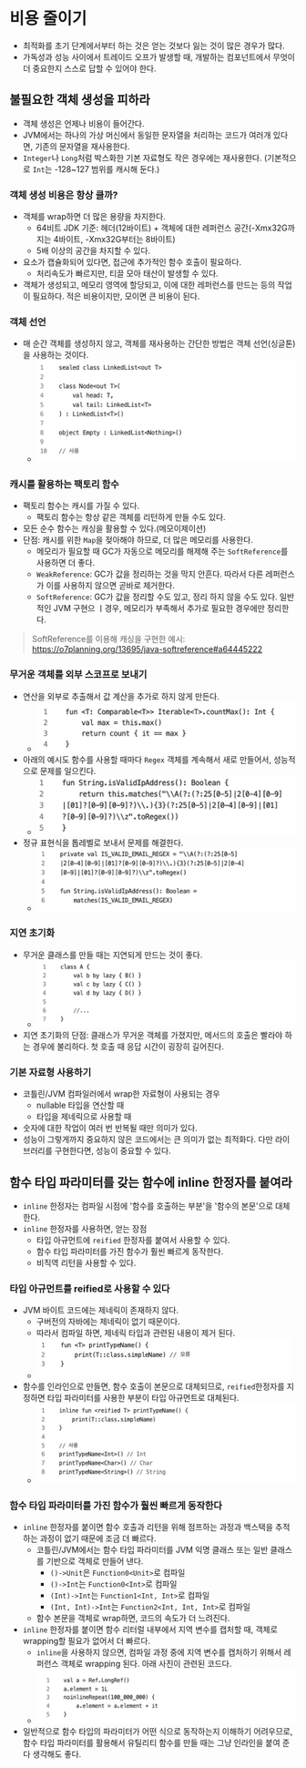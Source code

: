 # 비용 줄이기

- 최적화를 초기 단계에서부터 하는 것은 얻는 것보다 잃는 것이 많은 경우가 많다.
- 가독성과 성능 사이에서 트레이드 오프가 발생할 때, 개발하는 컴포넌트에서 무엇이 더 중요한지 스스로 답할 수 있어야 한다.

## 불필요한 객체 생성을 피하라

- 객체 생성은 언제나 비용이 들어간다.
- JVM에서는 하나의 가상 머신에서 동일한 문자열을 처리하는 코드가 여러개 있다면, 기존의 문자열을 재사용한다.
- `Integer`나 `Long`처럼 박스화한 기본 자료형도 작은 경우에는 재사용한다. (기본적으로 `Int`는 -128~127 범위를 캐시해 둔다.)

### 객체 생성 비용은 항상 클까?

- 객체를 wrap하면 더 많은 용량을 차지한다.
	- 64비트 JDK 기준: 헤더(12바이트) + 객체에 대한 레퍼런스 공간(-Xmx32G까지는 4바이트, -Xmx32G부터는 8바이트)
	- 5배 이상의 공간을 차지할 수 있다.
- 요소가 캡슐화되어 있다면, 접근에 추가적인 함수 호출이 필요하다.
	- 처리속도가 빠르지만, 티끌 모아 태산이 발생할 수 있다.
- 객체가 생성되고, 메모리 영역에 할당되고, 이에 대한 레퍼런스를 만드는 등의 작업이 필요하다. 적은 비용이지만, 모이면 큰 비용이 된다.

### 객체 선언

- 매 순간 객체를 생성하지 않고, 객체를 재사용하는 간단한 방법은 객체 선언(싱글톤)을 사용하는 것이다.
	- ![](../1-좋은%20코드/assets/Pasted%20image%2020230621112152.png)

### 캐시를 활용하는 팩토리 함수

- 팩토리 함수는 캐시를 가질 수 있다.
	- 팩토리 함수는 항상 같은 객체를 리턴하게 만들 수도 있다.
- 모든 순수 함수는 캐싱을 활용할 수 있다.(메모이제이션)
- 단점: 캐시를 위한 `Map`을 젖아해야 하므로, 더 많은 메모리를 사용한다.
	- 메모리가 필요할 때 GC가 자동으로 메모리를 해제해 주는 `SoftReference`를 사용하면 더 좋다.
	- `WeakReference`: GC가 값을 정리하는 것을 막지 안흔다. 따라서 다른 레퍼런스가 이를 사용하지 않으면 곧바로 제거한다.
	- `SoftReference`: GC가 값을 정리할 수도 있고, 정리 하지 않을 수도 있다. 일반적인 JVM 구현으 ㅣ경우, 메모리가 부족해서 추가로 필요한 경우에만 정리한다.

> SoftReference를 이용해 캐싱을 구현한 예시: https://o7planning.org/13695/java-softreference#a64445222

### 무거운 객체를 외부 스코프로 보내기

- 연산을 외부로 추출해서 값 계산을 추가로 하지 않게 만든다.
	- ![](../1-좋은%20코드/assets/Pasted%20image%2020230622103637.png)
- 아래의 예시도 함수를 사용할 때마다 `Regex` 객체를 계속해서 새로 만들어서, 성능적으로 문제를 일으킨다.
	- ![](../1-좋은%20코드/assets/Pasted%20image%2020230622103733.png)
- 정규 표현식을 톱레벨로 보내서 문제를 해결한다.
	- ![](../1-좋은%20코드/assets/Pasted%20image%2020230622103753.png)

### 지연 초기화

- 무거운 클래스를 만들 때는 지연되게 만드는 것이 좋다.
	- ![](../1-좋은%20코드/assets/Pasted%20image%2020230622104014.png)
- 지연 초기화의 단점: 클래스가 무거운 객체를 가졌지만, 메서드의 호출은 빨라야 하는 경우에 불리하다. 첫 호출 때 응답 시간이 굉장히 길어진다.

### 기본 자료형 사용하기

- 코틀린/JVM 컴파일러에서 wrap한 자료형이 사용되는 경우
	- nullable 타입을 연산할 때
	- 타입을 제네릭으로 사용할 때
- 숫자에 대한 작업이 여러 번 반복될 때만 의미가 있다.
- 성능이 그렇게까지 중요하지 않은 코드에서는 큰 의미가 없는 최적화다. 다만 라이브러리를 구현한다면, 성능이 중요할 수 있다.

## 함수 타입 파라미터를 갖는 함수에 inline 한정자를 붙여라

- `inline` 한정자는 컴파일 시점에 '함수를 호출하는 부분'을 '함수의 본문'으로 대체한다.
- `inline` 한정자를 사용하면, 얻는 장점
	- 타입 아규먼트에 `reified` 한정자를 붙여서 사용할 수 있다.
	- 함수 타입 파라미터를 가진 함수가 훨씬 빠르게 동작한다.
	- 비직역 리턴을 사용할 수 있다.

### 타입 아규먼트를 reified로 사용할 수 있다

- JVM 바이트 코드에는 제네릭이 존재하지 않다.
	- 구버전의 자바에는 제네릭이 없기 때문이다.
	- 따라서 컴파일 하면, 제네릭 타입과 관련된 내용이 제거 된다.
	- ![](assets/Pasted%20image%2020230703183559.png)
- 함수를 인라인으로 만들면, 함수 호출이 본문으로 대체되므로, `reified`한정자를 지정하면 타입 파라미터를 사용한 부분이 타입 아규먼트로 대체된다.
	- ![](assets/Pasted%20image%2020230703183658.png)

### 함수 타입 파라미터를 가진 함수가 훨씬 빠르게 동작한다

- `inline` 한정자를 붙이면 함수 호출과 리턴을 위해 점프하는 과정과 백스택을 추적하는 과정이 없기 때문에 조금 더 빠르다.
	- 코틀린/JVM에서는 함수 타입 파라미터를 JVM 익명 클래스 또는 일반 클래스를 기반으로 객체로 만들어 낸다.
		- `()->Unit`은 `Function0<Unit>`로 컴파일
		- `()->Int`는 `Function0<Int>`로 컴파일
		- `(Int)->Int`는 `Function1<Int, Int>`로 컴파일
		- `(Int, Int)->Int`는 `Function2<Int, Int, Int>`로 컴파일
	- 함수 본문을 객체로 wrap하면, 코드의 속도가 더 느려진다.
- `inline` 한정자를 붙이면 함수 리터럴 내부에서 지역 변수를 캡처할 때, 객체로 wrapping할 필요가 없어서 더 빠르다.
	- `inline`을 사용하지 않으면, 컴파일 과정 중에 지역 변수를 캡처하기 위해서 레퍼런스 객체로 wrapping 된다. 아래 사진이 관련된 코드다.
	- ![](assets/Pasted%20image%2020230703185646.png)
- 일반적으로 함수 타입의 파라미터가 어떤 식으로 동작하는지 이해하기 어려우므로, 함수 타입 파라미터를 활용해서 유틸리티 함수를 만들 때는 그냥 인라인을 붙여 준다 생각해도 좋다.
